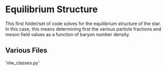 # Equilibrium Structure 
This first folder/set of code solves for the equilibrium structure of the star. In this case, this means determining first the various particle fractions and meson field values as a function of baryon number density. 

## Various Files
'nlw_classes.py' 
